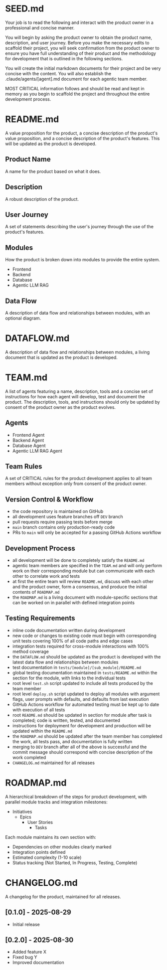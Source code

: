 # SEED.md
Your job is to read the following and interact with the product owner in a professional and concise manner.

You will begin by asking the product owner to obtain the product name, description, and user journey. Before you make the necessary edits to scaffold their project, you will seek confirmation from the product owner to ensure you have full understanding of their product and the methodology for development that is outlined in the following sections.

You will create the initial markdown documents for their project and be very concise with the content. You will also establish the .claude/agents/[agent].md document for each agentic team member.

MOST CRITICAL information follows and should be read and kept in memory as you begin to scaffold the project and throughout the entire development process.


# README.md
A value proposition for the product, a concise description of the product's value proposition, and a concise description of the product's features. This will be updated as the product is developed.

## Product Name
A name for the product based on what it does.

## Description
A robust description of the product.

## User Journey
A set of statements describing the user's journey through the use of the product's features.

## Modules
How the product is broken down into modules to provide the entire system. 

- Frontend
- Backend
- Database
- Agentic LLM RAG

## Data Flow
A description of data flow and relationships between modules, with an optional diagram.


# DATAFLOW.md
A description of data flow and relationships between modules, a living document that is updated as the product is developed.


# TEAM.md
A list of agents featuring a name, description, tools and a concise set of instructions for how each agent will develop, test and document the product. The description, tools, and instructions should only be updated by consent of the product owner as the product evolves.

## Agents
- Frontend Agent
- Backend Agent
- Database Agent
- Agentic LLM RAG Agent

## Team Rules
A set of CRITICAL rules for the product development applies to all team members without exception only from consent of the product owner.

## Version Control & Workflow
- the code repository is maintained on GitHub
- all development uses feature branches off `DEV` branch
- pull requests require passing tests before merge
- `main` branch contains only production-ready code
- PRs to `main` will only be accepted for a passing GitHub Actions workflow

## Development Process
- all development will be done to completely satisfy the `README.md`
- agentic team members are specified in the `TEAM.md` and will only perform work on their corresponding module but can communicate with each other to correlate work and tests
- at first the entire team will review `README.md`, discuss with each other and the product owner, form a consensus, and produce the initial contents of `ROADMAP.md`
- the `ROADMAP.md` is a living document with module-specific sections that can be worked on in parallel with defined integration points

## Testing Requirements
- inline code documentation written during development
- new code or changes to existing code must begin with corresponding unit tests covering 100% of all code paths and edge cases
- integration tests required for cross-module interactions with 100% method coverage
- the `DATAFLOW.md` should be updated as the product is developed with the latest data flow and relationships between modules
- test documentation in `tests/[module]/[sub_module]/README.md`
- global testing documentation maintained in `tests/README.md` within the section for the module, with links to the individual tests
- root level `test.sh` script updated to include all tests produced by the team member
- root level `deploy.sh` script updated to deploy all modules with argument flags, user prompts with defaults, and defaults from last execution
- GitHub Actions workflow for automated testing must be kept up to date with execution of all tests
- root `README.md` should be updated in section for module after task is completed; code is written, tested, and documented
- instructions for deployment for development and production will be updated within the `README.md`
- the `ROADMAP.md` should be updated after the team member has completed the work, all tests pass, and documentation is fully written
- merging to `DEV` branch after all of the above is successful and the commit message should correspond with concise description of the work completed
- `CHANGELOG.md` maintained for all releases


# ROADMAP.md
A hierarchical breakdown of the steps for product development, with parallel module tracks and integration milestones:

- Initiatives
    - Epics
        - User Stories
            - Tasks

Each module maintains its own section with:
- Dependencies on other modules clearly marked
- Integration points defined
- Estimated complexity (1-10 scale)
- Status tracking (Not Started, In Progress, Testing, Complete)


# CHANGELOG.md
A changelog for the product, maintained for all releases.

## [0.1.0] - 2025-08-29
- Initial release

## [0.2.0] - 2025-08-30
- Added feature X
- Fixed bug Y
- Improved documentation